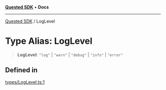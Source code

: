 [**Quested SDK**](../README.md) • **Docs**

***

[Quested SDK](../README.md) / LogLevel

# Type Alias: LogLevel

> **LogLevel**: `"log"` \| `"warn"` \| `"debug"` \| `"info"` \| `"error"`

## Defined in

[types/LogLevel.ts:1](https://github.com/Quested-io/QuestedSDK/blob/2e6c04e8f318a3592a251a7c2085060b87b2bc38/src/types/LogLevel.ts#L1)
